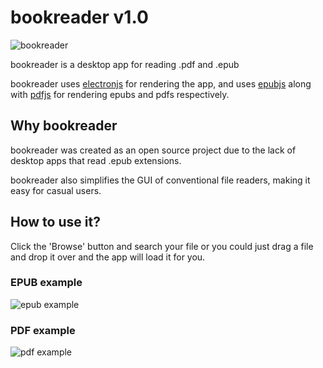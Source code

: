 # bookreader v1.0

![bookreader](https://i.imgur.com/oX6r8ip.png)

bookreader is a desktop app for reading .pdf and .epub

bookreader uses [electronjs](https://www.electronjs.org/) for rendering the app, and uses [epubjs](https://github.com/futurepress/epub.js/) along with [pdfjs](https://mozilla.github.io/pdf.js/) for rendering epubs and pdfs respectively.

## Why bookreader

bookreader was created as an open source project due to the lack of desktop apps that read .epub extensions.

bookreader also simplifies the GUI of conventional file readers, making it easy for casual users.

## How to use it?

Click the 'Browse' button and search your file or you could just drag a file and drop it over and the app will load it for you.

### EPUB example

![epub example](https://i.imgur.com/mDlfb0H.png)

### PDF example

![pdf example](https://i.imgur.com/feiypbi.png)
